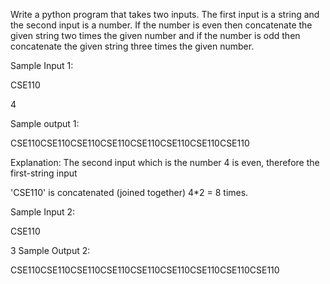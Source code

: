 Write a python program that takes two inputs. The first input is a string and the second input is a
number. If the number is even then concatenate the given string two times the given number and
if the number is odd then concatenate the given string three times the given number.

Sample Input 1:

CSE110

4

Sample output 1:

CSE110CSE110CSE110CSE110CSE110CSE110CSE110CSE110

Explanation: The second input which is the number 4 is even, therefore the first-string input

'CSE110' is concatenated (joined together) 4*2 = 8 times.

Sample Input 2:

CSE110

3
Sample Output 2:

CSE110CSE110CSE110CSE110CSE110CSE110CSE110CSE110CSE110
